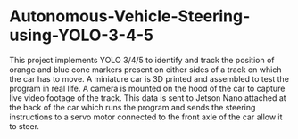 # Autonomous-Vehicle-Steering-using-YOLO-3-4-5
This project implements YOLO 3/4/5 to identify and track the position of orange and blue cone markers present on either sides of a track on which the car has to move. A miniature car is 3D printed and assembled to test the program in real life. A camera is mounted on the hood of the car to capture live video footage of the track. This data is sent to Jetson Nano attached at the back of the car which runs the program and sends the steering instructions to a servo motor connected to the front axle of the car allow it to steer.
